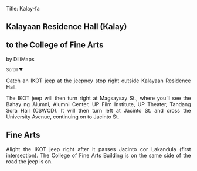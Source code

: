 Title: Kalay-fa

<section id='cover' class='cover active'>
<h1> Kalayaan Residence Hall (Kalay) <br><br>to the College of Fine Arts</h1>
<p align='justify'>by DiliMaps </p>
<small class='scroll'>Scroll ▼</small>
</section>

<section id='kalay'>
<p align='justify'>Catch an IKOT jeep at the jeepney stop right outside Kalayaan Residence Hall. 
</p>
</section>

<section id='tba'>
<p align='justify'>The IKOT jeep will then turn right at Magsaysay St., where you’ll see the Bahay ng Alumni, Alumni Center, UP Film Institute, UP Theater, Tandang Sora Hall (CSWCD). It will then turn left at Jacinto St. and cross the University Avenue, continuing on to Jacinto St. 
</p>
</section>

<section id='fa'>
<h1> Fine Arts </h1>
<p align='justify'>  Alight the IKOT jeep right after it passes Jacinto cor Lakandula (first intersection). The College of Fine Arts Building is on the same side of the road the jeep is on.
</p>
</section>

